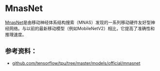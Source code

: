# MnasNet
[MnasNet](https://arxiv.org/abs/1807.11626)是由移动神经体系结构搜索（MNAS）发现的一系列移动硬件友好型神经网络。与以前的最新移动模型（例如MobileNetV2）相比，它提高了准确性和推理速度。

## 参考资料：
- [github.com/tensorflow/tpu/tree/master/models/official/mnasnet](https://github.com/tensorflow/tpu/tree/master/models/official/mnasnet)
